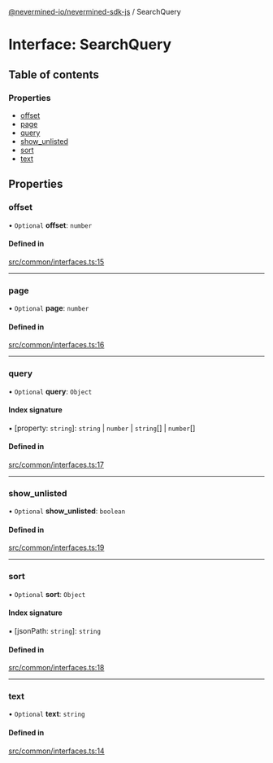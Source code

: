 [@nevermined-io/nevermined-sdk-js](../code-reference.md) / SearchQuery

# Interface: SearchQuery

## Table of contents

### Properties

- [offset](SearchQuery.md#offset)
- [page](SearchQuery.md#page)
- [query](SearchQuery.md#query)
- [show\_unlisted](SearchQuery.md#show_unlisted)
- [sort](SearchQuery.md#sort)
- [text](SearchQuery.md#text)

## Properties

### offset

• `Optional` **offset**: `number`

#### Defined in

[src/common/interfaces.ts:15](https://github.com/nevermined-io/sdk-js/blob/cd1bab2/src/common/interfaces.ts#L15)

___

### page

• `Optional` **page**: `number`

#### Defined in

[src/common/interfaces.ts:16](https://github.com/nevermined-io/sdk-js/blob/cd1bab2/src/common/interfaces.ts#L16)

___

### query

• `Optional` **query**: `Object`

#### Index signature

▪ [property: `string`]: `string` \| `number` \| `string`[] \| `number`[]

#### Defined in

[src/common/interfaces.ts:17](https://github.com/nevermined-io/sdk-js/blob/cd1bab2/src/common/interfaces.ts#L17)

___

### show\_unlisted

• `Optional` **show\_unlisted**: `boolean`

#### Defined in

[src/common/interfaces.ts:19](https://github.com/nevermined-io/sdk-js/blob/cd1bab2/src/common/interfaces.ts#L19)

___

### sort

• `Optional` **sort**: `Object`

#### Index signature

▪ [jsonPath: `string`]: `string`

#### Defined in

[src/common/interfaces.ts:18](https://github.com/nevermined-io/sdk-js/blob/cd1bab2/src/common/interfaces.ts#L18)

___

### text

• `Optional` **text**: `string`

#### Defined in

[src/common/interfaces.ts:14](https://github.com/nevermined-io/sdk-js/blob/cd1bab2/src/common/interfaces.ts#L14)
